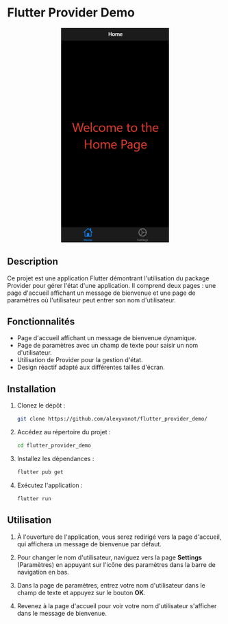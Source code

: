 # Flutter Provider Demo

<p align="center">
  <img src="apppage.png" width="50%">
</p>

## Description

Ce projet est une application Flutter démontrant l'utilisation du package Provider pour gérer l'état d'une application. Il comprend deux pages : une page d'accueil affichant un message de bienvenue et une page de paramètres où l'utilisateur peut entrer son nom d'utilisateur.

## Fonctionnalités

- Page d'accueil affichant un message de bienvenue dynamique.
- Page de paramètres avec un champ de texte pour saisir un nom d'utilisateur.
- Utilisation de Provider pour la gestion d'état.
- Design réactif adapté aux différentes tailles d'écran.

## Installation

1. Clonez le dépôt :

   ```bash
   git clone https://github.com/alexyvanot/flutter_provider_demo/
   ```

2. Accédez au répertoire du projet :

   ```bash
   cd flutter_provider_demo
   ```
   
3. Installez les dépendances :

   ```bash
   flutter pub get
   ```

4. Exécutez l'application :

   ```bash
   flutter run
   ```

## Utilisation

1. À l'ouverture de l'application, vous serez redirigé vers la page d'accueil, qui affichera un message de bienvenue par défaut.

2. Pour changer le nom d'utilisateur, naviguez vers la page **Settings** (Paramètres) en appuyant sur l'icône des paramètres dans la barre de navigation en bas.

3. Dans la page de paramètres, entrez votre nom d'utilisateur dans le champ de texte et appuyez sur le bouton **OK**.

4. Revenez à la page d'accueil pour voir votre nom d'utilisateur s'afficher dans le message de bienvenue.
